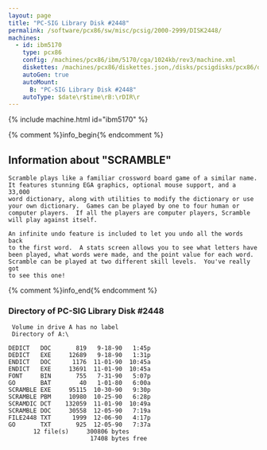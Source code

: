 ```yaml
---
layout: page
title: "PC-SIG Library Disk #2448"
permalink: /software/pcx86/sw/misc/pcsig/2000-2999/DISK2448/
machines:
  - id: ibm5170
    type: pcx86
    config: /machines/pcx86/ibm/5170/cga/1024kb/rev3/machine.xml
    diskettes: /machines/pcx86/diskettes.json,/disks/pcsigdisks/pcx86/diskettes.json
    autoGen: true
    autoMount:
      B: "PC-SIG Library Disk #2448"
    autoType: $date\r$time\rB:\rDIR\r
---
```


{% include machine.html id="ibm5170" %}

{% comment %}info_begin{% endcomment %}

## Information about "SCRAMBLE"

    Scramble plays like a familiar crossword board game of a similar name.
    It features stunning EGA graphics, optional mouse support, and a 33,000
    word dictionary, along with utilities to modify the dictionary or use
    your own dictionary.  Games can be played by one to four human or
    computer players.  If all the players are computer players, Scramble
    will play against itself.
    
    An infinite undo feature is included to let you undo all the words back
    to the first word.  A stats screen allows you to see what letters have
    been played, what words were made, and the point value for each word.
    Scramble can be played at two different skill levels.  You've really got
    to see this one!
{% comment %}info_end{% endcomment %}


### Directory of PC-SIG Library Disk #2448

     Volume in drive A has no label
     Directory of A:\

    DEDICT   DOC       819   9-18-90   1:45p
    DEDICT   EXE     12689   9-18-90   1:31p
    ENDICT   DOC      1176  11-01-90  10:45a
    ENDICT   EXE     13691  11-01-90  10:45a
    FONT     BIN       755   7-31-90   5:07p
    GO       BAT        40   1-01-80   6:00a
    SCRAMBLE EXE     95115  10-30-90   9:30p
    SCRAMBLE PBM     10980  10-25-90   6:28p
    SCRAMDIC DCT    132059  11-01-90  10:49a
    SCRAMBLE DOC     30558  12-05-90   7:19a
    FILE2448 TXT      1999  12-06-90   4:17p
    GO       TXT       925  12-05-90   7:37a
           12 file(s)     300806 bytes
                           17408 bytes free
